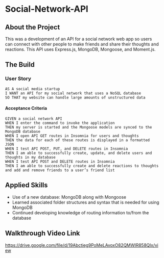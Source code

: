 # Social-Network-API

## About the Project
This was a development of an API for a social network web app so users can connect with other people to make friends and share their thoughts and reactions. This API uses Express.js, MongoDB, Mongoose, and Moment.js. 

## The Build

### User Story
````
AS A social media startup
I WANT an API for my social network that uses a NoSQL database
SO THAT my website can handle large amounts of unstructured data
````

#### Acceptance Criteria
````
GIVEN a social network API
WHEN I enter the command to invoke the application
THEN my server is started and the Mongoose models are synced to the MongoDB database
WHEN I open API GET routes in Insomnia for users and thoughts
THEN the data for each of these routes is displayed in a formatted JSON
WHEN I test API POST, PUT, and DELETE routes in Insomnia
THEN I am able to successfully create, update, and delete users and thoughts in my database
WHEN I test API POST and DELETE routes in Insomnia
THEN I am able to successfully create and delete reactions to thoughts and add and remove friends to a user’s friend list
````

## Applied Skills
- Use of a new database: MongoDB along with Mongoose
- Learned associated folder structures and syntax that is needed for using MongoDB
- Continued developing knowledge of routing information to/from the database 

## Walkthrough Video Link

https://drive.google.com/file/d/19Abctieg9PoMeLAvoxO82QMWlR858QIx/view